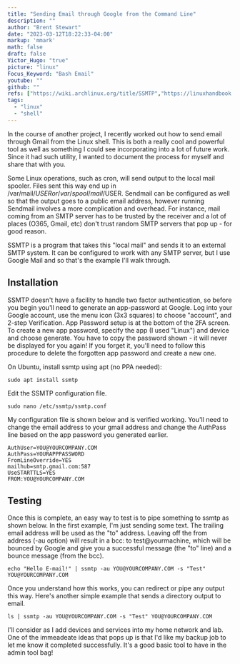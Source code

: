 ```yaml
---
title: "Sending Email through Google from the Command Line"
description: ""
author: "Brent Stewart"
date: "2023-03-12T18:22:33-04:00"
markup: 'mmark'
math: false
draft: false
Victor_Hugo: "true"
picture: "linux"
Focus_Keyword: "Bash Email"
youtube: ""
github: ""
refs: ["https://wiki.archlinux.org/title/SSMTP","https://linuxhandbook.com/linux-send-email-ssmtp/"]
tags:
  - "linux"
  - "shell"
---
```


In the course of another project, I recently worked out how to send email through Gmail from the Linux shell.  This is both a really cool and powerful tool as well as something I could see incorporating into a lot of future work.  Since it had such utility, I wanted to document the process for myself and share that with you.

Some Linux operations, such as cron, will send output to the local mail spooler.  Files sent this way end up in /var/mail/$USER or /var/spool/mail/$USER.  Sendmail can be configured as well so that the output goes to a public email address, however running Sendmail involves a more complication and overhead.  For instance, mail coming from an SMTP server has to be trusted by the receiver and a lot of places (O365, Gmail, etc) don't trust random SMTP servers that pop up - for good reason.

SSMTP is a program that takes this "local mail" and sends it to an external SMTP system.  It can be configured to work with any SMTP server, but I use Google Mail and so that's the example I'll walk through.

## Installation

SSMTP doesn't have a facility to handle two factor authentication, so before you begin you'll need to generate an app-password at Google.  Log into your Google account, use the menu icon (3x3 squares) to choose "account", and 2-step Verification.  App Password setup is at the bottom of the 2FA screen.  To create a new app password, specify the app (I used "Linux") and device and choose generate.  You have to copy the password shown - it will never be displayed for you again!  If you forget it, you'll need to follow this procedure to delete the forgotten app password and create a new one.

On Ubuntu, install ssmtp using apt (no PPA needed):

    sudo apt install ssmtp

Edit the SSMTP configuration file.

    sudo nano /etc/ssmtp/ssmtp.conf

My configuration file is shown below and is verified working.  You'll need to change the email address to your gmail address and change the AuthPass line based on the app password you generated earlier.

    AuthUser=YOU@YOURCOMPANY.COM
    AuthPass=YOURAPPPASSWORD
    FromLineOverride=YES
    mailhub=smtp.gmail.com:587
    UseSTARTTLS=YES
    FROM:YOU@YOURCOMPANY.COM

## Testing

Once this is complete, an easy way to test is to pipe something to ssmtp as shown below.  In the first example, I'm just sending some text.  The trailing email address will be used as the "to" address.  Leaving off the from address (-au option) will result in a bcc: to test@yourmachine, which will be bounced by Google and give you a successful message (the "to" line) and a bounce message (from the bcc).

    echo "Hello E-mail!" | ssmtp -au YOU@YOURCOMPANY.COM -s "Test" YOU@YOURCOMPANY.COM

Once you understand how this works, you can redirect or pipe any output this way.  Here's another simple example that sends a directory output to email.

    ls | ssmtp -au YOU@YOURCOMPANY.COM -s "Test" YOU@YOURCOMPANY.COM

I'll consider as I add devices and services into my home network and lab.  One of the immeadeate ideas that pops up is that I'd like my backup job to let me know it completed successfully.  It's a good basic tool to have in the admin tool bag!